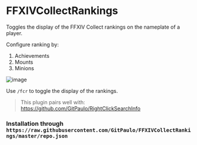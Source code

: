 # FFXIVCollectRankings

Toggles the display of the FFXIV Collect rankings on the nameplate of a player. 

Configure ranking by:
1. Achievements
2. Mounts
3. Minions

![image](https://github.com/user-attachments/assets/8e8e6b5e-bcdd-41f8-a0ad-1041b1442ab1)

Use `/fcr` to toggle the display of the rankings.

> This plugin pairs well with: https://github.com/GitPaulo/RightClickSearchInfo

### Installation through `https://raw.githubusercontent.com/GitPaulo/FFXIVCollectRankings/master/repo.json`
